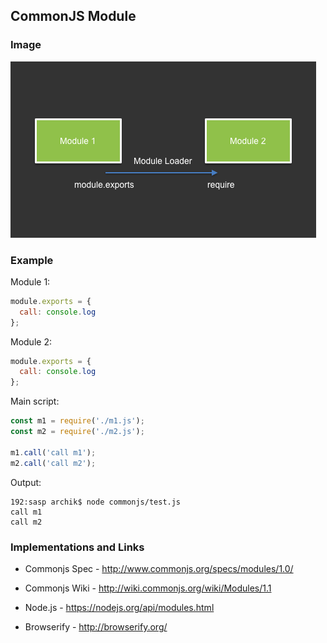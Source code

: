 ## CommonJS Module

### Image

![img](./pic.png "commonjs")

### Example
Module 1:
```javascript
module.exports = {
  call: console.log
};
```

Module 2:
```javascript
module.exports = {
  call: console.log
};
```

Main script:
```javascript
const m1 = require('./m1.js');
const m2 = require('./m2.js');

m1.call('call m1');
m2.call('call m2');
```
Output:
```
192:sasp archik$ node commonjs/test.js
call m1
call m2
```


### Implementations and Links
+ Commonjs Spec - http://www.commonjs.org/specs/modules/1.0/

+ Commonjs Wiki - http://wiki.commonjs.org/wiki/Modules/1.1

+ Node.js - https://nodejs.org/api/modules.html

+ Browserify - http://browserify.org/
